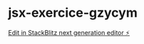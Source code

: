 # jsx-exercice-gzycym

[Edit in StackBlitz next generation editor ⚡️](https://stackblitz.com/~/github.com/khalil00/jsx-exercice-gzycym)